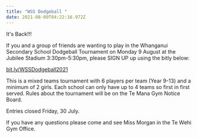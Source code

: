 ```yaml
---
title: "WSS Dodgeball "
date: 2021-08-09T04:22:16.972Z
---
```

It's Back!!!

If you and a group of friends are wanting to play in the Whanganui Secondary School Dodgeball Tournament on Monday 9 August at the Jubilee Stadium 3:30pm-5:30pm, please SIGN UP up using the bitly below:

[bit.ly/WSSDodgeball2021](https://docs.google.com/forms/d/e/1FAIpQLSd-8oEo6bU4CWwa9yAzC0iVyYZSiMv092rjphmoqX-OTaOeFA/viewform)

This is a mixed teams tournament with 6 players per team (Year 9-13) and a minimum of 2 girls. Each school can only have up to 4 teams so first in first served. Rules about the tournament will be on the Te Mana Gym Notice Board.

Entries closed Friday, 30 July.  

If you have any questions please come and see Miss Morgan in the Te Wehi Gym Office.
